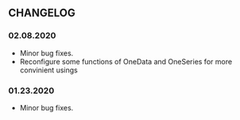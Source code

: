 ## CHANGELOG

### 02.08.2020

- Minor bug fixes.
- Reconfigure some functions of OneData and OneSeries for more convinient usings

### 01.23.2020

- Minor bug fixes.